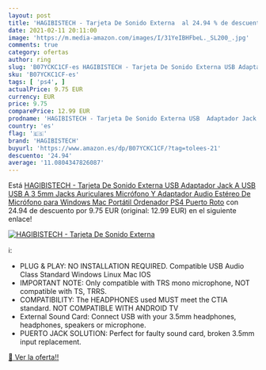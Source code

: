 ```yaml
---
layout: post
title: 'HAGIBISTECH - Tarjeta De Sonido Externa  al 24.94 % de descuento'
date: 2021-02-11 20:11:00
image: 'https://m.media-amazon.com/images/I/31YeIBHFbeL._SL200_.jpg'
comments: true
category: ofertas
author: ring
slug: 'B07YCKC1CF-es HAGIBISTECH - Tarjeta De Sonido Externa USB Adaptador Jack...'
sku: 'B07YCKC1CF-es'
tags: [ 'ps4', ]
actualPrice: 9.75 EUR
currency: EUR
price: 9.75
comparePrice: 12.99 EUR
prodname: 'HAGIBISTECH - Tarjeta De Sonido Externa USB  Adaptador Jack A USB  USB A 3 5mm Jacks Auriculares  Micrófono Y Adaptador Audio Estéreo De Micrófono para Windows Mac Portátil Ordenador PS4 Puerto Roto'
country: 'es'
flag: '🇪🇸'
brand: 'HAGIBISTECH'
buyurl: 'https://www.amazon.es/dp/B07YCKC1CF/?tag=tolees-21'
descuento: '24.94'
average: '11.0804347826087'
---
```


Está [HAGIBISTECH - Tarjeta De Sonido Externa USB  Adaptador Jack A USB  USB A 3 5mm Jacks Auriculares  Micrófono Y Adaptador Audio Estéreo De Micrófono para Windows Mac Portátil Ordenador PS4 Puerto Roto](https://www.amazon.es/dp/B07YCKC1CF/?tag=tolees-21) con 24.94 de descuento por 9.75 EUR (original: 12.99 EUR) en el siguiente enlace!

[![HAGIBISTECH - Tarjeta De Sonido Externa ](https://m.media-amazon.com/images/I/31YeIBHFbeL._SL200_.jpg)](https://www.amazon.es/dp/B07YCKC1CF/?tag=tolees-21)

ℹ️:

- PLUG & PLAY: NO INSTALLATION REQUIRED. Compatible USB Audio Class Standard Windows Linux Mac IOS
- IMPORTANT NOTE: Only compatible with TRS mono microphone, NOT compatible with TS, TRRS.
- COMPATIBILITY: The HEADPHONES used MUST meet the CTIA standard. NOT COMPATIBLE WITH ANDROID TV
- External Sound Card: Connect USB with your 3.5mm headphones, headphones, speakers or microphone.
- PUERTO JACK SOLUTION: Perfect for faulty sound card, broken 3.5mm input replacement.

[🛒 Ver la oferta!!](https://www.amazon.es/dp/B07YCKC1CF/?tag=tolees-21)
